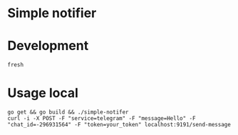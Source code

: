 # Simple notifier

# Development

```
fresh
```

# Usage local

```
go get && go build && ./simple-notifer
curl -i -X POST -F "service=telegram" -F "message=Hello" -F "chat_id=-296931564" -F "token=your_token" localhost:9191/send-message
```